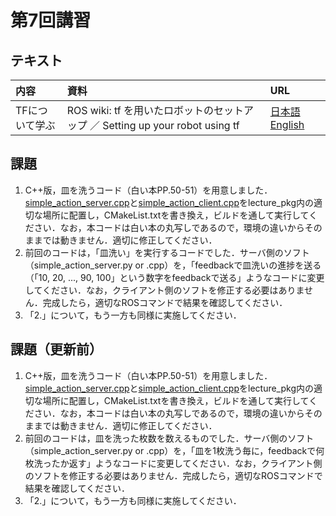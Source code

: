 # 第7回講習
## テキスト
|内容|資料|URL|
|:-|:-|:-|
|TFについて学ぶ|ROS wiki: tf を用いたロボットのセットアップ ／ Setting up your robot using tf|[日本語](http://wiki.ros.org/ja/navigation/Tutorials/RobotSetup/TF) [English](http://wiki.ros.org/navigation/Tutorials/RobotSetup/TF)|

## 課題
1. C++版，皿を洗うコード（白い本PP.50-51）を用意しました．[simple_action_server.cpp](https://github.com/yuma116/ros_lecture19/blob/master/06_190613/simple_action_server.cpp)と[simple_action_client.cpp](https://github.com/yuma116/ros_lecture19/blob/master/06_190613/simple_action_client.cpp)をlecture_pkg内の適切な場所に配置し，CMakeList.txtを書き換え，ビルドを通して実行してください．なお，本コードは白い本の丸写しであるので，環境の違いからそのままでは動きません．適切に修正してください．
2. 前回のコードは，「皿洗い」を実行するコードでした．サーバ側のソフト（simple_action_server.py or .cpp）を，「feedbackで皿洗いの進捗を送る（「10, 20, ..., 90, 100」という数字をfeedbackで送る」ようなコードに変更してください．なお，クライアント側のソフトを修正する必要はありません．完成したら，適切なROSコマンドで結果を確認してください．
3. 「2.」について，もう一方も同様に実施してください．

## 課題（更新前）
1. C++版，皿を洗うコード（白い本PP.50-51）を用意しました．[simple_action_server.cpp](https://github.com/yuma116/ros_lecture19/blob/master/06_190613/simple_action_server.cpp)と[simple_action_client.cpp](https://github.com/yuma116/ros_lecture19/blob/master/06_190613/simple_action_client.cpp)をlecture_pkg内の適切な場所に配置し，CMakeList.txtを書き換え，ビルドを通して実行してください．なお，本コードは白い本の丸写しであるので，環境の違いからそのままでは動きません．適切に修正してください．
2. 前回のコードは，皿を洗った枚数を数えるものでした．サーバ側のソフト（simple_action_server.py or .cpp）を，「皿を1枚洗う毎に，feedbackで何枚洗ったか返す」ようなコードに変更してください．なお，クライアント側のソフトを修正する必要はありません．完成したら，適切なROSコマンドで結果を確認してください．
3. 「2.」について，もう一方も同様に実施してください．
